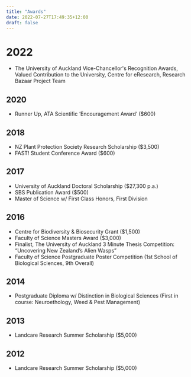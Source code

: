 ```yaml
---
title: "Awards"
date: 2022-07-27T17:49:35+12:00
draft: false
---
```

# 2022
* The University of Auckland Vice-Chancellor's Recognition Awards, Valued Contribution to the University, Centre for eResearch, Research Bazaar Project Team

## 2020
* Runner Up, ATA Scientific ‘Encouragement Award’ ($600)

## 2018
* NZ Plant Protection Society Research Scholarship ($3,500)
* FAST! Student Conference Award ($600)

## 2017
* University of Auckland Doctoral Scholarship ($27,300 p.a.)
* SBS Publication Award ($500)
* Master of Science w/ First Class Honors, First Division

## 2016
* Centre for Biodiversity & Biosecurity Grant ($1,500)
* Faculty of Science Masters Award ($3,000)
* Finalist, The University of Auckland 3 Minute Thesis Competition: “Uncovering New Zealand’s Alien Wasps”
* Faculty of Science Postgraduate Poster Competition (1st School of Biological Sciences, 9th Overall)

## 2014
* Postgraduate Diploma w/ Distinction in Biological Sciences (First in course: Neuroethology, Weed & Pest Management)

## 2013
* Landcare Research Summer Scholarship ($5,000)

## 2012
* Landcare Research Summer Scholarship ($5,000)
